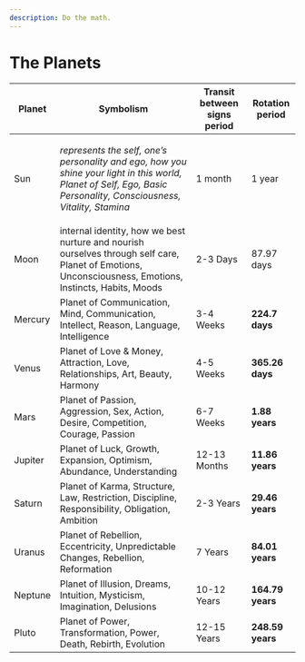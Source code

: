 ```yaml
---
description: Do the math.
---
```


# The Planets



| Planet  | Symbolism                                                                                                                                                                                        | Transit between signs period | Rotation period  |
| ------- | ------------------------------------------------------------------------------------------------------------------------------------------------------------------------------------------------ | ---------------------------- | ---------------- |
| Sun     | <p><em>represents the self, one’s personality and ego, how you shine your light in this world, Planet of Self, Ego, Basic Personality, Consciousness, Vitality, Stamina</em></p><p><em></em></p> | 1 month                      | 1 year           |
| Moon    | internal identity, how we best nurture and nourish ourselves through self care, Planet of Emotions, Unconsciousness, Emotions, Instincts, Habits, Moods                                          | 2-3 Days                     | 87.97 days       |
| Mercury | Planet of Communication, Mind, Communication, Intellect, Reason, Language, Intelligence                                                                                                          | 3-4 Weeks                    | **224.7 days**   |
| Venus   | Planet of Love & Money, Attraction, Love, Relationships, Art, Beauty, Harmony                                                                                                                    | 4-5 Weeks                    | **365.26 days**  |
| Mars    | Planet of Passion, Aggression, Sex, Action, Desire, Competition, Courage, Passion                                                                                                                | 6-7 Weeks                    | **1.88 years**   |
| Jupiter | Planet of  Luck, Growth, Expansion, Optimism, Abundance, Understanding                                                                                                                           | 12-13 Months                 | **11.86 years**  |
| Saturn  | Planet of Karma, Structure, Law, Restriction, Discipline, Responsibility, Obligation, Ambition                                                                                                   | 2-3 Years                    | **29.46 years**  |
| Uranus  | Planet of Rebellion, Eccentricity, Unpredictable Changes, Rebellion, Reformation                                                                                                                 | 7 Years                      | **84.01 years**  |
| Neptune | Planet of Illusion, Dreams, Intuition, Mysticism, Imagination, Delusions                                                                                                                         | 10-12 Years                  | **164.79 years** |
| Pluto   | Planet of Power, Transformation, Power, Death, Rebirth, Evolution                                                                                                                                | 12-15 Years                  | **248.59 years** |





